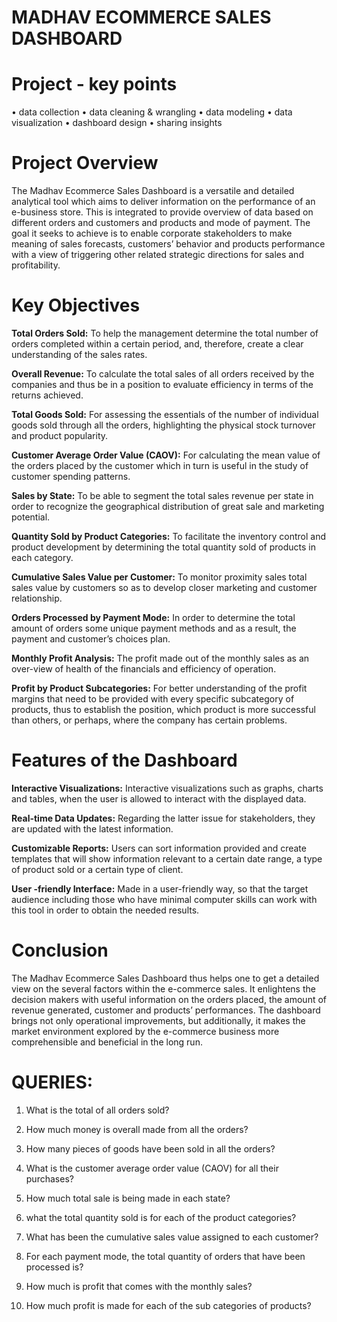 # MADHAV ECOMMERCE SALES DASHBOARD 

# Project - key points
•	data collection
•	data cleaning & wrangling
•	data modeling
•	data visualization
•	dashboard design
•	sharing insights

# Project Overview
The Madhav Ecommerce Sales Dashboard is a versatile and detailed analytical tool which aims to deliver information on the performance of an e-business store. This is integrated to provide overview of data based on different orders and customers and products and mode of payment. The goal it seeks to achieve is to enable corporate stakeholders to make meaning of sales forecasts, customers’ behavior and products performance with a view of triggering other related strategic directions for sales and profitability.

# Key Objectives
**Total Orders Sold:** To help the management determine the total number of orders completed within a certain period, and, therefore, create a clear understanding of the sales rates.

**Overall Revenue:** To calculate the total sales of all orders received by the companies and thus be in a position to evaluate efficiency in terms of the returns achieved.

**Total Goods Sold:** For assessing the essentials of the number of individual goods sold through all the orders, highlighting the physical stock turnover and product popularity.

**Customer Average Order Value (CAOV):** For calculating the mean value of the orders placed by the customer which in turn is useful in the study of customer spending patterns.

**Sales by State:** To be able to segment the total sales revenue per state in order to recognize the geographical distribution of great sale and marketing potential.

**Quantity Sold by Product Categories:** To facilitate the inventory control and product development by determining the total quantity sold of products in each category.

**Cumulative Sales Value per Customer:** To monitor proximity sales total sales value by customers so as to develop closer marketing and customer relationship.

**Orders Processed by Payment Mode:** In order to determine the total amount of orders some unique payment methods and as a result, the payment and customer’s choices plan.

**Monthly Profit Analysis:** The profit made out of the monthly sales as an over-view of health of the financials and efficiency of operation.

**Profit by Product Subcategories:** For better understanding of the profit margins that need to be provided with every specific subcategory of products, thus to establish the position, which product is more successful than others, or perhaps, where the company has certain problems.


# Features of the Dashboard
**Interactive Visualizations:** Interactive visualizations such as graphs, charts and tables, when the user is allowed to interact with the displayed data.

**Real-time Data Updates:** Regarding the latter issue for stakeholders, they are updated with the latest information.

**Customizable Reports:** Users can sort information provided and create templates that will show information relevant to a certain date range, a type of product sold or a certain type of client.

**User -friendly Interface:** Made in a user-friendly way, so that the target audience including those who have minimal computer skills can work with this tool in order to obtain the needed results.

# Conclusion
The Madhav Ecommerce Sales Dashboard thus helps one to get a detailed view on the several factors within the e-commerce sales. It enlightens the decision makers with useful information on the orders placed, the amount of revenue generated, customer and products’ performances. The dashboard brings not only operational improvements, but additionally, it makes the market environment explored by the e-commerce business more comprehensible and beneficial in the long run.


# QUERIES:
1.	What is the total of all orders sold?

2.	How much money is overall made from all the orders?

3.	How many pieces of goods have been sold in all the orders?

4.	What is the customer average order value (CAOV) for all their purchases?

5.	How much total sale is being made in each state?

6.	what the total quantity sold is for each of the product categories?

7.	What has been the cumulative sales value assigned to each customer?

8.	For each payment mode, the total quantity of orders that have been processed is?

9.	How much is profit that comes with the monthly sales?

10.	 How much profit is made for each of the sub categories of products?

